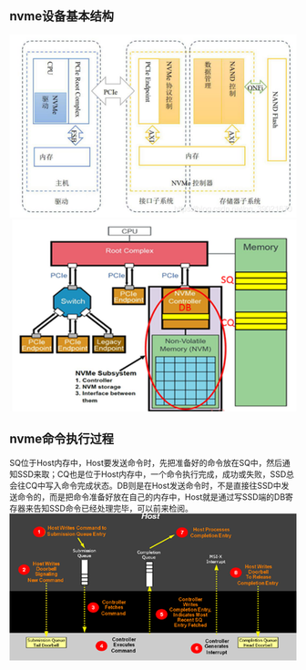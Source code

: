 ## nvme设备基本结构
![](img/basic_arch.png)
![](img/nvme_dev.png)
## nvme命令执行过程
SQ位于Host内存中，Host要发送命令时，先把准备好的命令放在SQ中，然后通知SSD来取；CQ也是位于Host内存中，一个命令执行完成，成功或失败，SSD总会往CQ中写入命令完成状态。DB则是在Host发送命令时，不是直接往SSD中发送命令的，而是把命令准备好放在自己的内存中，Host就是通过写SSD端的DB寄存器来告知SSD命令已经处理完毕，可以前来检阅。
![](img/exec_cmd.png)
